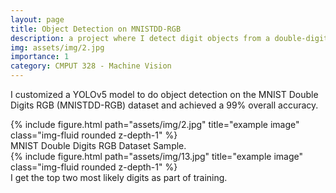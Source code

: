 ```yaml
---
layout: page
title: Object Detection on MNISTDD-RGB
description: a project where I detect digit objects from a double-digit dataset.
img: assets/img/2.jpg
importance: 1
category: CMPUT 328 - Machine Vision
---
```

I customized a YOLOv5 model to do object detection on the MNIST Double Digits RGB (MNISTDD-RGB) dataset and achieved a 99% overall accuracy.

<div class="row justify-content-sm-center">
    <div class="col-sm-8 mt-3 mt-md-0">
        {% include figure.html path="assets/img/2.jpg" title="example image" class="img-fluid rounded z-depth-1" %}
    </div>
</div>
<div class="caption">
    MNIST Double Digits RGB Dataset Sample.
</div>
<div class="row justify-content-md-center">
    <div class="col-3 mt-3 mt-md-0">
        {% include figure.html path="assets/img/13.jpg" title="example image" class="img-fluid rounded z-depth-1" %}
    </div>
</div>
<div class="caption">
    I get the top two most likely digits as part of training.
</div>

